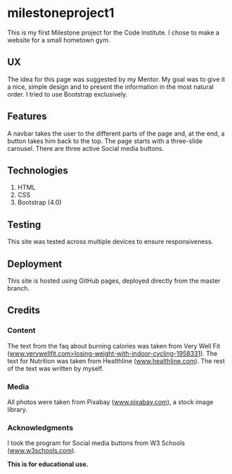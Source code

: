 # milestoneproject1
This is my first Milestone project for the Code Institute.  I chose to make a website for a small hometown gym.  

## UX 
The idea for this page was suggested by my Mentor.  My goal was to give it a nice, simple design and to present the information in the most natural order.  I tried to use Bootstrap exclusively.

## Features
A navbar takes the user to the different parts of the page and, at the end, a button takes him back to the top.  The page starts with a three-slide carousel.  There are three active Social media buttons.

## Technologies
1. HTML
2. CSS
3. Bootstrap (4.0)

## Testing
This site was tested across multiple devices to ensure responsiveness.

## Deployment
This site is hosted using GitHub pages, deployed directly from the master branch.

## Credits

### Content
The text from the faq about burning calories was taken from Very Well Fit (www.verywellfit.com>losing-weight-with-indoor-cycling-1958331).  The text for Nutrition was taken from Healthline (www.healthline.com).  The rest of the text was written by myself.

### Media 
All photos were taken from Pixabay (www.pixabay.com), a stock image library.

### Acknowledgments
I took the program for Social media buttons from W3 Schools (www.w3schools.com).

**This is for educational use.**